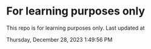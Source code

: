 # For learning purposes only
This repo is for learning purposes only.
Last updated at

Thursday, December 28, 2023 1:49:56 PM

